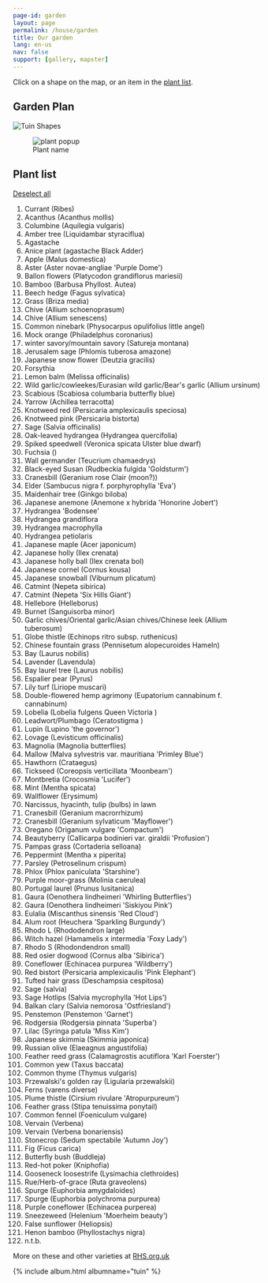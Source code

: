 ```yaml
---
page-id: garden
layout: page
permalink: /house/garden
title: Our garden
lang: en-us
nav: false
support: [gallery, mapster]
---
```


Click on a shape on the map, or an item in the <a href="#listheading">plant list</a>.

<div class="row">
<!-- responsive naast of onder elkaar -->

<div class="col">

<h2>Garden Plan</h2>

<img id="tuinplan" src="{{ '/assets/img/tuin/Tuinplanten.png' | relative_url }}" usemap="#tuin_map" alt="Tuin Shapes">

<!-- imagemap gemaakt met online free tool https://imagemap.org -->
<map name="tuin_map">

<!-- plantvak 1L -->

<area alt="96" coords="127,180,107,179,111,163,118,166,124,170,131,169,134,176" shape="poly" href="#"
onMouseOver="showpop(event,96);"
onMouseOut="hidepop(event);"
onMouseUp="togglepop(event,96);">

<area alt="34" coords="127,159,11" shape="circle" href="#"
onMouseOver="showpop(event,34);"
onMouseOut="hidepop(event);"
onMouseUp="togglepop(event,34);">

<area alt="63" coords="146,140,15" shape="circle" href="#"
onMouseOver="showpop(event,63);"
onMouseOut="hidepop(event);"
onMouseUp="togglepop(event,63);">

<area alt="34" coords="139,110,12" shape="circle" href="#"
onMouseOver="showpop(event,34);"
onMouseOut="hidepop(event);"
onMouseUp="togglepop(event,34);">

<area alt="19" coords="144,83,11" shape="circle" href="#"
onMouseOver="showpop(event,19);"
onMouseOut="hidepop(event);"
onMouseUp="togglepop(event,19);">

<area alt="30" coords="145,58,11" shape="circle" href="#"
onMouseOver="showpop(event,30);"
onMouseOut="hidepop(event);"
onMouseUp="togglepop(event,30);">

<area alt="4" coords="163,41,171,44,176,52,174,62,170,67,162,71,156,71,151,69,156,64,157,54,153,49,147,46,154,41" shape="poly" href="#"
onMouseOver="showpop(event,4);"
onMouseOut="hidepop(event);"
onMouseUp="togglepop(event,4);">

<area alt="65" coords="152,24,9" shape="circle" href="#"
onMouseOver="showpop(event,65);"
onMouseOut="hidepop(event);"
onMouseUp="togglepop(event,65);">

<area alt="112" coords="198,42,11" shape="circle" href="#"
onMouseOver="showpop(event,112);"
onMouseOut="hidepop(event);"
onMouseUp="togglepop(event,112);">

<area alt="97" coords="257,36,10" shape="circle" href="#"
onMouseOver="showpop(event,97);"
onMouseOut="hidepop(event);"
onMouseUp="togglepop(event,97);">

<area alt="61" coords="196,75,184,84,174,91,159,85,186,59,186,59" shape="poly" href="#"
onMouseOver="showpop(event,61);"
onMouseOut="hidepop(event);"
onMouseUp="togglepop(event,61);">

<area alt="8" coords="218,66,212,52,186,59,196,76" shape="poly" href="#"
onMouseOver="showpop(event,8);"
onMouseOut="hidepop(event);"
onMouseUp="togglepop(event,8);">

<area alt="18" coords="175,94,159,86,150,104,152,113,148,125,163,133,167,110,170,100" shape="poly" href="#"
onMouseOver="showpop(event,18);"
onMouseOut="hidepop(event);"
onMouseUp="togglepop(event,18);">

<area alt="23" coords="234,43,238,59,218,66,212,51,223,48,223,48" shape="poly" href="#"
onMouseOver="showpop(event,23);"
onMouseOut="hidepop(event);"
onMouseUp="togglepop(event,23);">

<area alt="16" href="#" coords="231,35,7" shape="circle"
onMouseOver="showpop(event,16);"
onMouseOut="hidepop(event);"
onMouseUp="togglepop(event,16);">

<area alt="58" href="#" coords="215,21,255,25,248,31,247,38,240,40,240,31,232,27,224,30" shape="poly"
onMouseOver="showpop(event,58);"
onMouseOut="hidepop(event);"
onMouseUp="togglepop(event,58);">

<area alt="32" href="#" coords="192,50,176,59,174,47,171,42,181,30,191,33,188,42" shape="poly"
onMouseOver="showpop(event,32);"
onMouseOut="hidepop(event);"
onMouseUp="togglepop(event,32);">

<area alt="83" href="#" coords="230,44,217,27,206,33,211,41,212,51" shape="poly"
onMouseOver="showpop(event,83);"
onMouseOut="hidepop(event);"
onMouseUp="togglepop(event,83);">

<area alt="8" href="#" coords="161,28,154,34,155,40,164,40,170,43,179,30" shape="poly"
onMouseOver="showpop(event,8);"
onMouseOut="hidepop(event);"
onMouseUp="togglepop(event,8;">

<area alt="26" href="#" coords="213,22,161,17,162,28,190,32,200,32,206,33,216,27" shape="poly"
onMouseOver="showpop(event,26);"
onMouseOut="hidepop(event);"
onMouseUp="togglepop(event,26);">

<area alt="36" coords="261,56,246,43,236,45,240,59" shape="poly" href="#"
onMouseOver="showpop(event,36);"
onMouseOut="hidepop(event);"
onMouseUp="togglepop(event,36);">

<!-- plantvak 1M -->

<area alt="7" coords="241,116,17" shape="circle" href="#"
onmouseover="showpop(event,7);"
onMouseOut="hidepop(event);"
onmouseup="togglepop(event,7);">

<area alt="70" coords="239,85,217,89,204,97,193,113,190,127,193,144,201,157,220,171,230,181,234,193,233,209,236,228,247,241,260,247,271,246,280,235,284,218,280,205,272,187,271,169,274,152,281,137,287,121,285,105,276,94,257,88,249,103,254,109,255,119,252,128,243,133,232,132,226,125,222,115,227,105,237,98,249,102,257,88,257,88,247,86" shape="poly" href="#"
onMouseOver="showpop(event,70);"
onMouseOut="hidepop(event);"
onMouseUp="togglepop(event,70);">

<!-- plantvak 1R -->

<area alt="37" coords="311,40,9" shape="circle" href="#"
onMouseOver="showpop(event,37);"
onMouseOut="hidepop(event);"
onMouseUp="togglepop(event,37);">

<area alt="37" coords="335,42,8" shape="circle" href="#"
onMouseOver="showpop(event,37);"
onMouseOut="hidepop(event);"
onMouseUp="togglepop(event,37);">

<area alt="37" coords="336,63,8" shape="circle" href="#"
onMouseOver="showpop(event,37);"
onMouseOut="hidepop(event);"
onMouseUp="togglepop(event,37);">

<area alt="103" coords="298,30,299,46,266,46,267,27" shape="poly" href="#"
onMouseOver="showpop(event,103);"
onMouseOut="hidepop(event);"
onMouseUp="togglepop(event,103);">

<area alt="22" coords="310,52,319,65,332,52,320,41" shape="poly" href="#"
onMouseOver="showpop(event,22);" 
onMouseOut="hidepop(event);"
onMouseUp="togglepop(event,22);">

<area alt="34" coords="331,98,10" shape="circle" href="#"
onMouseOver="showpop(event,34);"
onMouseOut="hidepop(event);"
onMouseUp="togglepop(event,34);">

<area alt="85" coords="333,123,11" shape="circle" href="#"
onMouseOver="showpop(event,85);"
onMouseOut="hidepop(event);"
onMouseUp="togglepop(event,85);">

<area alt="101" coords="326,202,13" shape="circle" href="#"
onMouseOver="showpop(event,101);"
onMouseOut="hidepop(event);"
onMouseUp="togglepop(event,101);">

<area alt="75" coords="310,155,9" shape="circle" href="#"
onMouseOver="showpop(event,75);"
onMouseOut="hidepop(event);"
onMouseUp="togglepop(event,75);">

<area alt="110" href="#" coords="319,190,315,168,294,176,296,192,305,204,316,211,313,202,315,195" shape="poly"
onMouseOver="showpop(event,110);"
onMouseOut="hidepop(event);"
onMouseUp="togglepop(event,110);">

<area alt="3" href="#" coords="299,130,317,140,314,146,305,144,300,155,305,165,315,164,316,169,292,176,292,165,294,149" shape="poly"
onMouseOver="showpop(event,3);"
onMouseOut="hidepop(event);"
onMouseUp="togglepop(event,3);">

<area alt="46" href="#" coords="305,113,325,118,318,140,301,130" shape="poly"
onMouseOver="showpop(event,46);"
onMouseOut="hidepop(event);"
onMouseUp="togglepop(event,46);">

<area alt="79" href="#" coords="319,86,326,88,321,97,324,104,329,107,325,118,306,113" shape="poly"
onMouseOver="showpop(event,79);"
onMouseOut="hidepop(event);"
onMouseUp="togglepop(event,79);">

<area alt="78" href="#" coords="340,154,320,157,316,149,323,129,331,138,343,135" shape="poly"
onMouseOver="showpop(event,78);"
onMouseOut="hidepop(event);"
onMouseUp="togglepop(event,78);">

<area alt="103" href="#" coords="321,188,338,191,340,154,321,158,317,166" shape="poly"
onMouseOver="showpop(event,103);"
onMouseOut="hidepop(event);"
onMouseUp="togglepop(event,103);">

<!-- rechts van watermobile -->

<area alt="84" coords="318,243,300,253,310,263,317,260,320,250" shape="poly" href="#"
onMouseOver="showpop(event,84);"
onMouseOut="hidepop(event);"
onMouseUp="togglepop(event,84);">

<area alt="74" coords="210,251,7" shape="circle" href="#"
onMouseOver="showpop(event,74);"
onMouseOut="hidepop(event);"
onMouseUp="togglepop(event,74);">

<area alt="47" coords="191,226,190,244,203,249,209,242,217,244,222,244,216,237,204,230" shape="poly" href="#"
onMouseOver="showpop(event,47);"
onMouseOut="hidepop(event);"
onMouseUp="togglepop(event,47);">

<area alt="12" coords="212,267,236,269,232,256,223,246,220,249,218,256,212,261" shape="poly" href="#"
onMouseOver="showpop(event,12);"
onMouseOut="hidepop(event);"
onMouseUp="togglepop(event,12);">

<area alt="93" coords="187,261,210,264,209,258,204,255,201,251,189,247" shape="poly" href="#"
onMouseOver="showpop(event,93);"
onMouseOut="hidepop(event);"
onMouseUp="togglepop(event,93);">

<area alt="96" href="#" coords="344,67,343,95,338,88,324,86,321,70,327,67,332,71,340,71" shape="poly"
onMouseOver="showpop(event,96);"
onMouseOut="hidepop(event);"
onMouseUp="togglepop(event,96);">

<area alt="96" href="#" coords="329,108 342,101 341,119 326,116 " shape="poly"
onMouseOver="showpop(event,96);"
onMouseOut="hidepop(event);"
onMouseUp="togglepop(event,96);">

<!-- plantvak 2L -->

<area alt="15" href="#" coords="221,279,4" shape="circle"
onMouseOver="showpop(event,15);"
onMouseOut="hidepop(event);"
onMouseUp="togglepop(event,15);">

<area alt="15" href="#" coords="230,276,5" shape="circle"
onMouseOver="showpop(event,15);"
onMouseOut="hidepop(event);"
onMouseUp="togglepop(event,15);">

<area alt="111" href="#" coords="196,282,7" shape="circle"
onMouseOver="showpop(event,111);"
onMouseOut="hidepop(event);"
onMouseUp="togglepop(event,111);">

<area alt="51" href="#" coords="183,308,198,308,213,294,213,272,197,271,205,281,203,288,195,291,186,282" shape="poly"
onMouseOver="showpop(event,51);"
onMouseOut="hidepop(event);"
onMouseUp="togglepop(event,51);">

<area alt="32" href="#" coords="209,330,198,308,182,308,181,332,196,332" shape="poly"
onMouseOver="showpop(event,32);"
onMouseOut="hidepop(event);"
onMouseUp="togglepop(event,32);">

<area alt="3" href="#" coords="223,301,203,319,198,307,213,296" shape="poly"
onMouseOver="showpop(event,3);"
onMouseOut="hidepop(event);"
onMouseUp="togglepop(event,3);">

<area alt="47" href="#" coords="210,330,220,327,228,320,233,313,235,306,223,301,204,319" shape="poly"
onMouseOver="showpop(event,47);"
onMouseOut="hidepop(event);"
onMouseUp="togglepop(event,47);">

<area alt="8" href="#" coords="237,282,214,286,212,296,235,306" shape="poly"
onMouseOver="showpop(event,8);"
onMouseOut="hidepop(event);"
onMouseUp="togglepop(event,8);">

<area alt="15" href="#" coords="237,274,215,272,215,286,237,282" shape="poly"
onMouseOver="showpop(event,15);"
onMouseOut="hidepop(event);"
onMouseUp="togglepop(event,15);">

<!-- links van deur -->

<area alt="112" href="#" coords="218,363,11" shape="circle"
onMouseOver="showpop(event,112);"
onMouseOut="hidepop(event);"
onMouseUp="togglepop(event,112);">

<area alt="52" href="#" coords="181,359,181,366,206,367,206,357" shape="poly"
onMouseOver="showpop(event,52);"
onMouseOut="hidepop(event);"
onMouseUp="togglepop(event,52);">

<area alt="23" href="#" coords="250,369,233,357,233,368" shape="poly"
onMouseOver="showpop(event,23);"
onMouseOut="hidepop(event);"
onMouseUp="togglepop(event,23);">

<!-- plantvak 2R -->

<area alt="41" coords="302,265,9" shape="circle" href="#"
onMouseOver="showpop(event,41);"
onMouseOut="hidepop(event);"
onMouseUp="togglepop(event,41);">

<area alt="98" coords="328,246,7" shape="circle" href="#"
onMouseOver="showpop(event,98);"
onMouseOut="hidepop(event);"
onMouseUp="togglepop(event,98);">

<area alt="85" coords="327,285,12" shape="circle" href="#"
onMouseOver="showpop(event,85);"
onMouseOut="hidepop(event);"
onMouseUp="togglepop(event,85);">

<area alt="43" coords="281,363,7" shape="circle" href="#"
onMouseOver="showpop(event,43);"
onMouseOut="hidepop(event);"
onMouseUp="togglepop(event,43);">

<area alt="40" coords="338,349,333,355,334,365,337,375,343,371,347,363,345,352" shape="poly" href="#"
onMouseOver="showpop(event,40);"
onMouseOut="hidepop(event);"
onMouseUp="togglepop(event,40);">

<area alt="118" coords="334,264,333,257,312,261,309,274,319,274,328,271,336,274" shape="poly" href="#"
onMouseOver="showpop(event,118);"
onMouseOut="hidepop(event);"
onMouseUp="togglepop(event,118);">

<area alt="84" coords="317,245,297,254,313,259,329,257,321,252" shape="poly" href="#"
onMouseOver="showpop(event,84);"
onMouseOut="hidepop(event);"
onMouseUp="togglepop(event,84);">

<area alt="12" coords="280,271,290,261,296,274" shape="poly" href="#"
onMouseOver="showpop(event,12);"
onMouseOut="hidepop(event);"
onMouseUp="togglepop(event,12);">

<area alt="43" coords="280,285,7" shape="circle" href="#"
onMouseOver="showpop(event,43);"
onMouseOut="hidepop(event);"
onMouseUp="togglepop(event,43);">

<area alt="9" href="#" coords="278,312,287,313,293,318,302,307,306,298,288,295,288,294" shape="poly"
onMouseOver="showpop(event,9);"
onMouseOut="hidepop(event);"
onMouseUp="togglepop(event,9);">

<area alt="79" href="#" coords="302,279,290,293,307,296,315,279" shape="poly"
onMouseOver="showpop(event,79);"
onMouseOut="hidepop(event);"
onMouseUp="togglepop(event,79);">

<area alt="36" href="#" coords="322,296,315,314,302,311,312,290" shape="poly"
onMouseOver="showpop(event,36);"
onMouseOut="hidepop(event);"
onMouseUp="togglepop(event,36);">

<area alt="104" href="#" coords="337,310,318,314,324,300,336,296" shape="poly"
onMouseOver="showpop(event,104);"
onMouseOut="hidepop(event);"
onMouseUp="togglepop(event,104);">

<area alt="58" coords="338,318,338,331,324,328,319,312,337,307" shape="poly" href="#"
onMouseOver="showpop(event,58);"
onMouseOut="hidepop(event);"
onMouseUp="togglepop(event,58);">

<area alt="52" href="#" coords="304,344,302,373,317,373,316,343" shape="poly"
onMouseOver="showpop(event,52);"
onMouseOut="hidepop(event);"
onMouseUp="togglepop(event,52);">

<area alt="37" href="#" coords="333,356,319,356,319,374,336,374,333,366" shape="poly"
onMouseOver="showpop(event,37);"
onMouseOut="hidepop(event);"
onMouseUp="togglepop(event,37);">

<area alt="110" href="#" coords="337,331,325,330,319,341,319,355,333,355,334,347" shape="poly"
onMouseOver="showpop(event,110);"
onMouseOut="hidepop(event);"
onMouseUp="togglepop(event,110);">

<area alt="83" href="#" coords="291,357,287,371,302,372,302,358" shape="poly"
onMouseOver="showpop(event,83);"
onMouseOut="hidepop(event);"
onMouseUp="togglepop(event,83);">

<area alt="93" href="#" coords="289,329,275,343,289,357,303,358,303,344,296,340" shape="poly"
onMouseOver="showpop(event,93);"
onMouseOut="hidepop(event);"
onMouseUp="togglepop(event,93);">

<area alt="66" href="#" coords="265,301,278,305,270,315,267,325,272,332,282,334,275,343,259,325,259,316" shape="poly"
onMouseOver="showpop(event,66);"
onMouseOut="hidepop(event);"
onMouseUp="togglepop(event,66);">

<area alt="112" href="#" coords="280,323,10" shape="circle"
onMouseOver="showpop(event,112);"
onMouseOut="hidepop(event);"
onMouseUp="togglepop(event,112);">

<area alt="44" href="#" coords="307,327,16" shape="circle"
onMouseOver="showpop(event,44);"
onMouseOut="hidepop(event);"
onMouseUp="togglepop(event,44);">

<area alt="94" href="#" coords="272,282,264,301,279,305,300,277,287,276,288,282,283,288,276,287" shape="poly"
onMouseOver="showpop(event,94);"
onMouseOut="hidepop(event);"
onMouseUp="togglepop(event,94);">

<area alt="57" href="#" coords="262,351,276,343,259,324,258,338" shape="poly"
onMouseOver="showpop(event,57);"
onMouseOut="hidepop(event);"
onMouseUp="togglepop(event,57);">

<area alt="46" href="#" coords="272,367,273,360,280,355,288,357,276,344,261,351" shape="poly"
onMouseOver="showpop(event,46);"
onMouseOut="hidepop(event);"
onMouseUp="togglepop(event,46);">

<!-- plantvak 3L -->

<area alt="42" href="#" coords="108,378,7" shape="circle"
onMouseOver="showpop(event,42);"
onMouseOut="hidepop(event);"
onMouseUp="togglepop(event,42);">

<area alt="88" href="#" coords="155,385,7" shape="circle"
onMouseOver="showpop(event,88);"
onMouseOut="hidepop(event);"
onMouseUp="togglepop(event,88);">

<area alt="53" href="#" coords="178,380,7" shape="circle"
onMouseOver="showpop(event,53);"
onMouseOut="hidepop(event);"
onMouseUp="togglepop(event,53);">

<area alt="27" href="#" coords="199,385,7" shape="circle"
onMouseOver="showpop(event,27);"
onMouseOut="hidepop(event);"
onMouseUp="togglepop(event,27);">

<area alt="43" href="#" coords="247,379,7" shape="circle"
onMouseOver="showpop(event,43);"
onMouseOut="hidepop(event);"
onMouseUp="togglepop(event,43);">

<area alt="71" href="#" coords="130,377,118,375,114,384,106,387,111,398,128,389" shape="poly"
onMouseOver="showpop(event,71);"
onMouseOut="hidepop(event);"
onMouseUp="togglepop(event,71);">

<area alt="83" href="#" coords="117,409,112,398,129,391,131,408" shape="poly"
onMouseOver="showpop(event,83);"
onMouseOut="hidepop(event);"
onMouseUp="togglepop(event,83);">

<area alt="8" href="#" coords="131,390,133,409,140,410,146,392" shape="poly"
onMouseOver="showpop(event,8);"
onMouseOut="hidepop(event);"
onMouseUp="togglepop(event,8);">

<area alt="6" href="#" coords="164,410,148,393,143,409" shape="poly"
onMouseOver="showpop(event,6);"
onMouseOut="hidepop(event);"
onMouseUp="togglepop(event,6);">

<area alt="49" href="#" coords="181,410,183,402,172,401,162,393,155,396,167,410" shape="poly"
onMouseOver="showpop(event,49);"
onMouseOut="hidepop(event);"
onMouseUp="togglepop(event,49);">

<area alt="107" href="#" coords="171,387,164,392,165,398,173,401,181,400,187,398,188,391,182,387" shape="poly"
onMouseOver="showpop(event,107);"
onMouseOut="hidepop(event);"
onMouseUp="togglepop(event,107);">

<area alt="115" href="#" coords="205,402,9" shape="circle"
onMouseOver="showpop(event,115);"
onMouseOut="hidepop(event);"
onMouseUp="togglepop(event,115);">

<area alt="62" href="#" coords="184,370,182,375,186,380,184,385,192,386,193,379,200,378,200,371" shape="poly"
onMouseOver="showpop(event,62);"
onMouseOut="hidepop(event);"
onMouseUp="togglepop(event,62);">

<area alt="54" href="#" coords="255,413,253,437,273,438,275,425,274,412" shape="poly"
onMouseOver="showpop(event,54);"
onMouseOut="hidepop(event);"
onMouseUp="togglepop(event,54);">

<area alt="21" href="#" coords="247,388,255,412,274,411,270,401,259,382" shape="poly"
onMouseOver="showpop(event,21);"
onMouseOut="hidepop(event);"
onMouseUp="togglepop(event,21);">

<!-- plantvak 3R -->

<area alt="80" href="#" coords="335,431,8" shape="circle"
onMouseOver="showpop(event,80);"
onMouseOut="hidepop(event);"
onMouseUp="togglepop(event,80);">

<area alt="75" href="#" coords="328,390,8" shape="circle"
onMouseOver="showpop(event,75);"
onMouseOut="hidepop(event);"
onMouseUp="togglepop(event,75);">

<area alt="57" href="#" coords="297,391,303,378,277,376,285,385" shape="poly"
onMouseOver="showpop(event,57);"
onMouseOut="hidepop(event);"
onMouseUp="togglepop(event,57);">

<area alt="84" href="#" coords="320,391,298,388,297,392,315,396,321,400,324,396" shape="poly"
onMouseOver="showpop(event,84);"
onMouseOut="hidepop(event);"
onMouseUp="togglepop(event,84);">

<area alt="8" href="#" coords="324,380,303,378,299,388,319,391" shape="poly"
onMouseOver="showpop(event,8);"
onMouseOut="hidepop(event);"
onMouseUp="togglepop(event,8);">

<area alt="122" href="#" coords="328,410,341,410,342,424,328,422" shape="poly"
onMouseOver="showpop(event,122);"
onMouseOut="hidepop(event);"
onMouseUp="togglepop(event,122);">

<area alt="84" href="#" coords="308,436,319,434,326,429,328,434,333,439,315,438" shape="poly"
onMouseOver="showpop(event,84);"
onMouseOut="hidepop(event);"
onMouseUp="togglepop(event,84);">

<area alt="48" href="#" coords="340,394,324,400,327,411,342,410" shape="poly"
onMouseOver="showpop(event,48);"
onMouseOut="hidepop(event);"
onMouseUp="togglepop(event,48);">

<area alt="11" href="#" coords="314,481,309,485,299,476,294,470,290,459,289,449,294,443,300,438,304,438,336,438,332,445,301,443,294,459,301,469" shape="poly"
onMouseOver="showpop(event,11);"
onMouseOut="hidepop(event);"
onMouseUp="togglepop(event,11);">

<!-- plantvak 4L -->

<area alt="116" title="116" href="#" coords="97,424,83,419,79,425,70,427,68,440,91,447" shape="poly"
onMouseOver="showpop(event,116);"
onMouseOut="hidepop(event);"
onMouseUp="togglepop(event,116);">

<area alt="116" title="116" href="#" coords="52,637,38,634,51,556,65,559,56,595,53,615" shape="poly"
onMouseOver="showpop(event,116);"
onMouseOut="hidepop(event);"
onMouseUp="togglepop(event,116);">

<area alt="85" href="#" coords="70,474,13" shape="circle"
onMouseOver="showpop(event,85);"
onMouseOut="hidepop(event);"
onMouseUp="togglepop(event,85);">

<area alt="85" href="#" coords="67,494,12" shape="circle"
onMouseOver="showpop(event,85);"
onMouseOut="hidepop(event);"
onMouseUp="togglepop(event,85);">

<area alt="56" href="#" coords="72,386,66,427,76,426,83,415,84,400,81,388" shape="poly"
onMouseOver="showpop(event,56);"
onMouseOut="hidepop(event);"
onMouseUp="togglepop(event,56);">

<area alt="33" href="#" coords="97,424,98,409,97,392,87,380,77,376,76,384,85,391,85,406,84,418" shape="poly"
onMouseOver="showpop(event,33);"
onMouseOut="hidepop(event);"
onMouseUp="togglepop(event,33);">

<area alt="104" href="#" coords="52,554,64,558,79,499,74,503" shape="poly"
onMouseOver="showpop(event,104);"
onMouseOut="hidepop(event);"
onMouseUp="togglepop(event,104);">

<area alt="36" href="#" coords="50,557,73,506,65,507,57,501" shape="poly"
onMouseOver="showpop(event,36);"
onMouseOut="hidepop(event);"
onMouseUp="togglepop(event,36);">

<area alt="48" href="#" coords="68,440,91,448,85,465,66,459" shape="poly"
onMouseOver="showpop(event,48);"
onMouseOut="hidepop(event);"
onMouseUp="togglepop(event,48);">

<area alt="33" href="#" coords="54,694,56,680,55,663,52,647,50,635,36,633,29,675,39,678,45,684,45,690" shape="poly"
onMouseOver="showpop(event,33);"
onMouseOut="hidepop(event);"
onMouseUp="togglepop(event,33);">

<area alt="40" href="#" coords="22,719,37,714,48,706,55,695,44,690,39,696,33,697,26,693" shape="poly"
onMouseOver="showpop(event,40);"
onMouseOut="hidepop(event);"
onMouseUp="togglepop(event,40);">

<area alt="20" href="#" coords="35,686,8" shape="circle"
onMouseOver="showpop(event,20);"
onMouseOut="hidepop(event);"
onMouseUp="togglepop(event,20);">

<!-- plantvak 4M -->

<area alt="12" href="#" coords="215,461,215,451,252,449,251,457" shape="poly"
onMouseOver="showpop(event,12);"
onMouseOut="hidepop(event);"
onMouseUp="togglepop(event,12);">

<area alt="64" href="#" coords="273,442,264,458,264,458,251,457,252,441" shape="poly"
onMouseOver="showpop(event,64);"
onMouseOut="hidepop(event);"
onMouseUp="togglepop(event,64);">

<area alt="78" href="#" coords="233,438,235,450,214,451,214,437" shape="poly"
onMouseOver="showpop(event,78);"
onMouseOut="hidepop(event);"
onMouseUp="togglepop(event,78);">

<area alt="3" href="#" coords="252,439,251,448,234,450,233,439" shape="poly"
onMouseOver="showpop(event,3);"
onMouseOut="hidepop(event);"
onMouseUp="togglepop(event,3);">

<area alt="98" href="#" coords="225,485,7" shape="circle"
onMouseOver="showpop(event,98);"
onMouseOut="hidepop(event);"
onMouseUp="togglepop(event,98);">

<area alt="5" href="#" coords="245,495,241,476,229,478,234,487,232,494" shape="poly"
onMouseOver="showpop(event,5);"
onMouseOut="hidepop(event);"
onMouseUp="togglepop(event,5);">

<area alt="110" href="#" coords="261,497,264,476,244,474,246,496" shape="poly"
onMouseOver="showpop(event,110);"
onMouseOut="hidepop(event);"
onMouseUp="togglepop(event,110);">

<area alt="79" href="#" coords="281,481,274,497,262,495,266,476" shape="poly"
onMouseOver="showpop(event,79);"
onMouseOut="hidepop(event);"
onMouseUp="togglepop(event,79);">

<area alt="48" href="#" coords="306,510,301,499,294,489,284,482,276,497,288,496,298,506,299,512" shape="poly"
onMouseOver="showpop(event,48);"
onMouseOut="hidepop(event);"
onMouseUp="togglepop(event,48);">

<area alt="57" href="#" coords="286,573,272,572,272,558,289,557,297,559,292,567" shape="poly"
onMouseOver="showpop(event,57);"
onMouseOut="hidepop(event);"
onMouseUp="togglepop(event,57);">

<area alt="40" href="#" coords="292,545,273,535,272,559,288,557" shape="poly"
onMouseOver="showpop(event,40);"
onMouseOut="hidepop(event);"
onMouseUp="togglepop(event,40);">

<area alt="29" href="#" coords="307,519,307,531,303,545,299,558,288,555,292,545,273,535,273,522,280,529,286,535,294,532,297,521,297,510,305,508" shape="poly"
onMouseOver="showpop(event,29);"
onMouseOut="hidepop(event);"
onMouseUp="togglepop(event,29);">

<area alt="121" href="#" coords="276,515,277,525,283,532,292,532,295,523,297,513,294,503,291,497,285,495,280,498,277,507" shape="poly"
onMouseOver="showpop(event,121);"
onMouseOut="hidepop(event);"
onMouseUp="togglepop(event,121);">

<!-- plantvak 4R -->

<area alt="55" href="#" coords="342,478,347,466,348,452,345,443,340,437,334,441,331,449,331,466,335,477" shape="poly"
onMouseOver="showpop(event,55);"
onMouseOut="hidepop(event);"
onMouseUp="togglepop(event,55);">

<area alt="80" href="#" coords="342,489,7" shape="circle"
onMouseOver="showpop(event,80);"
onMouseOut="hidepop(event);"
onMouseUp="togglepop(event,80);">

<area alt="57" href="#" coords="326,519,333,519,333,507,337,495,332,488,322,491,319,499" shape="poly"
onMouseOver="showpop(event,57);"
onMouseOut="hidepop(event);"
onMouseUp="togglepop(event,57);">

<area alt="55" href="#" coords="342,536,348,528,350,510,345,493,336,494,334,511,332,521,335,531" shape="poly"
onMouseOver="showpop(event,55);"
onMouseOut="hidepop(event);"
onMouseUp="togglepop(event,55);">

<area alt="10" href="#" coords="336,542,330,549,329,562,331,574,338,582,344,575,348,562,346,549,342,542" shape="poly"
onMouseOver="showpop(event,10);"
onMouseOut="hidepop(event);"
onMouseUp="togglepop(event,10);">

<area alt="11" href="#" coords="357,655,355,547,346,548,347,655" shape="poly"
onMouseOver="showpop(event,11);"
onMouseOut="hidepop(event);"
onMouseUp="togglepop(event,11);">

<area alt="117" href="#" coords="321,579,312,569,323,549,327,537,326,523,332,521,339,537,331,542,328,553,328,564,332,575" shape="poly"
onMouseOver="showpop(event,117);"
onMouseOut="hidepop(event);"
onMouseUp="togglepop(event,117);">

<area alt="106" href="#" coords="309,610,321,602,340,607,340,637,318,640" shape="poly"
onMouseOver="showpop(event,106);"
onMouseOut="hidepop(event);"
onMouseUp="togglepop(event,106);">

<area alt="32" href="#" coords="320,580,332,575,339,582,340,609,320,601" shape="poly"
onMouseOver="showpop(event,32);"
onMouseOut="hidepop(event);"
onMouseUp="togglepop(event,32);">

<!-- plantvak 5M -->

<area alt="42" href="#" coords="101,497,7" shape="circle"
onMouseOver="showpop(event,42);"
onMouseOut="hidepop(event);"
onMouseUp="togglepop(event,42);">

<area alt="85" href="#" coords="94,581,13" shape="circle"
onMouseOver="showpop(event,85);"
onMouseOut="hidepop(event);"
onMouseUp="togglepop(event,85);">

<area alt="85" href="#" coords="94,599,12" shape="circle"
onMouseOver="showpop(event,85);"
onMouseOut="hidepop(event);"
onMouseUp="togglepop(event,85);">

<area alt="85" href="#" coords="91,656,10" shape="circle"
onMouseOver="showpop(event,85);"
onMouseOut="hidepop(event);"
onMouseUp="togglepop(event,85);">

<area alt="87" href="#" coords="115,679,7" shape="circle"
onMouseOver="showpop(event,87);"
onMouseOut="hidepop(event);"
onMouseUp="togglepop(event,87);">

<area alt="104" href="#" coords="103,551,95,555,88,562,84,572,92,566,101,569" shape="poly"
onMouseOver="showpop(event,104);"
onMouseOut="hidepop(event);"
onMouseUp="togglepop(event,104);">

<area alt="104" href="#" coords="73,627,90,627,91,610,81,603,75,604" shape="poly"
onMouseOver="showpop(event,104);"
onMouseOut="hidepop(event);"
onMouseUp="togglepop(event,104);">

<area alt="25" href="#" coords="99,647,100,609,90,611,90,642" shape="poly"
onMouseOver="showpop(event,25);"
onMouseOut="hidepop(event);"
onMouseUp="togglepop(event,25);">

<area alt="117" href="#" coords="81,578,74,605,81,600,85,588" shape="poly"
onMouseOver="showpop(event,117);"
onMouseOut="hidepop(event);"
onMouseUp="togglepop(event,117);">

<area alt="48" href="#" coords="77,661,82,659,81,650,85,645,90,644,90,627,72,626,72,642,74,653" shape="poly"
onMouseOver="showpop(event,48);"
onMouseOut="hidepop(event);"
onMouseUp="togglepop(event,48);">

<area alt="71" href="#" coords="107,684,108,674,98,673,98,663,90,665,83,662,81,659,77,662,83,671,94,679" shape="poly"
onMouseOver="showpop(event,71);"
onMouseOut="hidepop(event);"
onMouseUp="togglepop(event,71);">

<!-- plantvak 5R -->

<area alt="57" href="#" coords="272,602,286,603,294,622,270,627" shape="poly"
onMouseOver="showpop(event,57);"
onMouseOut="hidepop(event);"
onMouseUp="togglepop(event,57);">

<area alt="114" href="#" coords="283,668,292,671,296,659,299,639,294,621,282,624" shape="poly"
onMouseOver="showpop(event,114);"
onMouseOut="hidepop(event);"
onMouseUp="togglepop(event,114);">

<area alt="71" href="#" coords="270,665,269,680,262,680,266,687,264,691,272,690,283,684,288,677,292,671,283,668" shape="poly"
onMouseOver="showpop(event,71);"
onMouseOut="hidepop(event);"
onMouseUp="togglepop(event,71);">

<area alt="80" href="#" coords="276,646,6" shape="circle"
onMouseOver="showpop(event,80);"
onMouseOut="hidepop(event);"
onMouseUp="togglepop(event,80);">

<area alt="2" href="#" coords="283,668,269,666,270,650,276,652,281,649,282,642,277,640,270,641,270,626,282,625" shape="poly"
onMouseOver="showpop(event,2);"
onMouseOut="hidepop(event);"
onMouseUp="togglepop(event,2);">

<area alt="87" href="#" coords="259,686,7" shape="circle"
onMouseOver="showpop(event,87);"
onMouseOut="hidepop(event);"
onMouseUp="togglepop(event,87);">

<!-- plantvak 6M -->

<area alt="35" href="#" coords="202,745,11" shape="circle"
onMouseOver="showpop(event,35);"
onMouseOut="hidepop(event);"
onMouseUp="togglepop(event,35);">

<area alt="43" href="#" coords="99,712,6" shape="circle"
onMouseOver="showpop(event,43);"
onMouseOut="hidepop(event);"
onMouseUp="togglepop(event,43);">

<area alt="75" href="#" coords="181,735,7" shape="circle"
onMouseOver="showpop(event,75);"
onMouseOut="hidepop(event);"
onMouseUp="togglepop(event,75);">

<area alt="75" href="#" coords="161,722,7" shape="circle"
onMouseOver="showpop(event,75);"
onMouseOut="hidepop(event);"
onMouseUp="togglepop(event,75);">

<area alt="106" href="#" coords="176,711,7" shape="circle"
onMouseOver="showpop(event,106);"
onMouseOut="hidepop(event);"
onMouseUp="togglepop(event,106);">

<area alt="106" href="#" coords="219,720,7" shape="circle"
onMouseOver="showpop(event,106);"
onMouseOut="hidepop(event);"
onMouseUp="togglepop(event,106);">

<area alt="106" href="#" coords="122,735,7" shape="circle"
onMouseOver="showpop(event,106);"
onMouseOut="hidepop(event);"
onMouseUp="togglepop(event,106);">

<area alt="106" href="#" coords="242,741,7" shape="circle"
onMouseOver="showpop(event,106);"
onMouseOut="hidepop(event);"
onMouseUp="togglepop(event,106);">

<area alt="69" href="#" coords="252,719,6" shape="circle"
onMouseOver="showpop(event,69;"
onMouseOut="hidepop(event);"
onMouseUp="togglepop(event,69);">

<area alt="69" href="#" coords="132,721,7" shape="circle"
onMouseOver="showpop(event,69;"
onMouseOut="hidepop(event);"
onMouseUp="togglepop(event,69);">

<!-- plantvak 6R -->

<area alt="86" href="#" coords="345,815,12" shape="circle"
onMouseOver="showpop(event,86);"
onMouseOut="hidepop(event);"
onMouseUp="togglepop(event,86);">

<area alt="1" href="#" coords="350,721,8" shape="circle"
onMouseOver="showpop(event,1);"
onMouseOut="hidepop(event);"
onMouseUp="togglepop(event,1);">

<area alt="80" href="#" coords="349,700,10" shape="circle"
onMouseOver="showpop(event,80);"
onMouseOut="hidepop(event);"
onMouseUp="togglepop(event,80);">

<area alt="28" href="#" coords="351,769,13" shape="circle"
onMouseOver="showpop(event,28);"
onMouseOut="hidepop(event);"
onMouseUp="togglepop(event,28);">

<area alt="71" href="#" coords="308,828,301,795,359,789,360,807,350,800,335,803,332,814,340,827" shape="poly"
onMouseOver="showpop(event,71);"
onMouseOut="hidepop(event);"
onMouseUp="togglepop(event,71);">

<area alt="94" href="#" coords="289,771,335,766,339,778,359,787,299,794" shape="poly"
onMouseOver="showpop(event,94);"
onMouseOut="hidepop(event);"
onMouseUp="togglepop(event,94);">

<area alt="51" href="#" coords="282,750,356,745,358,756,347,753,335,764,290,771" shape="poly"
onMouseOver="showpop(event,51);"
onMouseOut="hidepop(event);"
onMouseUp="togglepop(event,51);">

<area alt="52" href="#" coords="283,718,279,731,281,750,356,745,356,728,344,727,339,720" shape="poly"
onMouseOver="showpop(event,52);"
onMouseOut="hidepop(event);"
onMouseUp="togglepop(event,52);">

<area alt="69" href="#" coords="315,717,283,716,304,683,321,687" shape="poly"
onMouseOver="showpop(event,69);"
onMouseOut="hidepop(event);"
onMouseUp="togglepop(event,69);">

<area alt="32" href="#" coords="316,718,322,687,341,690,340,704,347,711,341,718" shape="poly"
onMouseOver="showpop(event,32);"
onMouseOut="hidepop(event);"
onMouseUp="togglepop(event,32);">

<area alt="9" href="#" coords="316,640,339,637,338,689,305,682,314,667,318,652" shape="poly"
onMouseOver="showpop(event,9);"
onMouseOut="hidepop(event);"
onMouseUp="togglepop(event,9);">

<!-- plantvak 7M -->

<area alt="54" href="#" coords="99,827,180,828,187,835,99,839" shape="poly"
onMouseOver="showpop(event,54);"
onMouseOut="hidepop(event);"
onMouseUp="togglepop(event,54);">

<area alt="57" href="#" coords="112,768,89,781,90,749" shape="poly"
onMouseOver="showpop(event,57);"
onMouseOut="hidepop(event);"
onMouseUp="togglepop(event,57);">

<area alt="103" href="#" coords="98,827,124,825,116,818,108,812,111,802,92,811,94,819" shape="poly"
onMouseOver="showpop(event,103);"
onMouseOut="hidepop(event);"
onMouseUp="togglepop(event,103);">

<area alt="94" href="#" coords="89,779,88,792,91,811,111,800,100,775" shape="poly"
onMouseOver="showpop(event,94);"
onMouseOut="hidepop(event);"
onMouseUp="togglepop(event,94);">

<area alt="112" href="#" coords="192,824,12" shape="circle"
onMouseOver="showpop(event,112);"
onMouseOut="hidepop(event);"
onMouseUp="togglepop(event,112);">

<area alt="37" href="#" coords="270,816,19" shape="circle"
onMouseOver="showpop(event,37);"
onMouseOut="hidepop(event);"
onMouseUp="togglepop(event,37);">

<area alt="43" href="#" coords="265,768,7" shape="circle"
onMouseOver="showpop(event,43);"
onMouseOut="hidepop(event);"
onMouseUp="togglepop(event,43);">

<area alt="51" href="#" coords="259,785,7" shape="circle"
onMouseOver="showpop(event,51);"
onMouseOut="hidepop(event);"
onMouseUp="togglepop(event,51);">

<area alt="6" href="#" coords="248,807,6" shape="circle"
onMouseOver="showpop(event,6);"
onMouseOut="hidepop(event);"
onMouseUp="togglepop(event,6);">

<area alt="69" href="#" coords="229,810,7" shape="circle"
onMouseOver="showpop(event,69);"
onMouseOut="hidepop(event);"
onMouseUp="togglepop(event,69);">

<area alt="6" href="#" coords="210,810,7" shape="circle"
onMouseOver="showpop(event,6);"
onMouseOut="hidepop(event);"
onMouseUp="togglepop(event,6);">

<area alt="23" href="#" coords="225,784,235,800,200,806,198,794" shape="poly"
onMouseOver="showpop(event,23);"
onMouseOut="hidepop(event);"
onMouseUp="togglepop(event,23);">

<area alt="106" href="#" coords="193,801,7" shape="circle"
onMouseOver="showpop(event,106);"
onMouseOut="hidepop(event);"
onMouseUp="togglepop(event,106);">

<area alt="106" href="#" coords="161,801,6" shape="circle"
onMouseOver="showpop(event,106);"
onMouseOut="hidepop(event);"
onMouseUp="togglepop(event,106);">

<area alt="54" href="#" coords="111,768,98,776,107,789,127,779" shape="poly"
onMouseOver="showpop(event,54);"
onMouseOut="hidepop(event);"
onMouseUp="togglepop(event,54);">

<area alt="106" href="#" coords="236,786,7" shape="circle"
onMouseOver="showpop(event,106);"
onMouseOut="hidepop(event);"
onMouseUp="togglepop(event,106);">

<area alt="6" href="#" coords="139,808,7" shape="circle"
onMouseOver="showpop(event,6);"
onMouseOut="hidepop(event);"
onMouseUp="togglepop(event,6);">

<area alt="106" href="#" coords="129,787,7" shape="circle"
onMouseOver="showpop(event,106);"
onMouseOut="hidepop(event);"
onMouseUp="togglepop(event,106);">

<area alt="51" href="#" coords="116,793,7" shape="circle"
onMouseOver="showpop(event,51);"
onMouseOut="hidepop(event);"
onMouseUp="togglepop(event,51);">

<area alt="45" href="#" coords="122,812,11" shape="circle"
onMouseOver="showpop(event,45);"
onMouseOut="hidepop(event);"
onMouseUp="togglepop(event,45);">

<area alt="94" href="#" coords="139,786,130,798,153,806,155,793" shape="poly"
onMouseOver="showpop(event,94);"
onMouseOut="hidepop(event);"
onMouseUp="togglepop(event,94);">

</map>

<!-- popup div. contents updated via Javascript -->
<div id="popup" class="popup" onMouseUp="showpop(event, 122);">
  <figure><img id="plant_image" src='{{ "/assets/img/tuin/122.jpg" | relative_url }}' alt="plant popup">
  <figcaption id="popuptitle" class="kleiner">Plant name</figcaption></figure>
</div>

</div>

<div class="col-8">
<h2 id="listheading">Plant list</h2>

<a href="#" id="clearAll">Deselect all</a>

<ol id="plantlijst">
<li class="plant" data-id="1">Currant (Ribes)</li>
<li class="plant" data-id="2">Acanthus (Acanthus mollis)</li>
<li class="plant" data-id="3">Columbine (Aquilegia vulgaris)</li>
<li class="plant" data-id="4">Amber tree (Liquidambar styraciflua)</li>
<li class="plant" data-id="5">Agastache</li>
<li class="plant" data-id="6">Anice plant (agastache Black Adder)</li>
<li class="plant" data-id="7">Apple (Malus domestica)</li>
<li class="plant" data-id="8">Aster (Aster novae-angliae 'Purple Dome')</li>
<li class="plant" data-id="9">Ballon flowers (Platycodon grandiflorus mariesii)</li>
<li class="plant" data-id="10">Bamboo (Barbusa Phyllost. Autea)</li>
<li class="plant" data-id="11">Beech hedge (Fagus sylvatica)</li>
<li class="plant" data-id="12">Grass (Briza media)</li>
<li class="plant" data-id="13">Chive (Allium schoenoprasum)</li>
<li class="plant" data-id="14">Chive (Allium senescens)</li>
<li class="plant" data-id="15">Common ninebark (Physocarpus opulifolius little angel)</li>
<li class="plant" data-id="16">Mock orange (Philadelphus coronarius)</li>
<li class="plant" data-id="17">winter savory/mountain savory (Satureja montana)</li>
<li class="plant" data-id="18">Jerusalem sage (Phlomis tuberosa amazone)</li>
<li class="plant" data-id="19">Japanese snow flower (Deutzia gracilis)</li>
<li class="plant" data-id="20">Forsythia</li>
<li class="plant" data-id="21">Lemon balm (Melissa officinalis)</li>
<li class="plant" data-id="22">Wild garlic/cowleekes/Eurasian wild garlic/Bear's garlic (Allium ursinum)</li>
<li class="plant" data-id="23">Scabious (Scabiosa columbaria butterfly blue)</li>
<li class="plant" data-id="24">Yarrow (Achillea terracotta)</li>
<li class="plant" data-id="25">Knotweed red (Persicaria amplexicaulis speciosa)</li>
<li class="plant" data-id="26">Knotweed pink (Persicaria bistorta)</li>
<li class="plant" data-id="27">Sage (Salvia officinalis)</li>
<li class="plant" data-id="28">Oak-leaved hydrangea (Hydrangea quercifolia)</li>
<li class="plant" data-id="29">Spiked speedwell (Veronica spicata Ulster blue dwarf)</li>
<li class="plant" data-id="30">Fuchsia ()</li>
<li class="plant" data-id="31">Wall germander (Teucrium chamaedrys)</li>
<li class="plant" data-id="32">Black-eyed Susan (Rudbeckia fulgida 'Goldsturm')</li>
<li class="plant" data-id="33">Cranesbill (Geranium rose Clair (moon?))</li>
<li class="plant" data-id="34">Elder (Sambucus nigra f. porphyrophylla 'Eva')</li>
<li class="plant" data-id="35">Maidenhair tree (Ginkgo biloba)</li>
<li class="plant" data-id="36">Japanese anemone (Anemone x hybrida 'Honorine Jobert')</li>
<li class="plant" data-id="37">Hydrangea 'Bodensee'</li>
<li class="plant" data-id="38">Hydrangea grandiflora</li>
<li class="plant" data-id="39">Hydrangea macrophylla</li>
<li class="plant" data-id="40">Hydrangea petiolaris</li>
<li class="plant" data-id="41">Japanese maple (Acer japonicum)</li>
<li class="plant" data-id="42">Japanese holly (Ilex crenata)</li>
<li class="plant" data-id="43">Japanese holly ball (Ilex crenata bol)</li>
<li class="plant" data-id="44">Japanese cornel (Cornus kousa)</li>
<li class="plant" data-id="45">Japanese snowball (Viburnum plicatum)</li>
<li class="plant" data-id="46">Catmint (Nepeta sibirica)</li>
<li class="plant" data-id="47">Catmint (Nepeta 'Six Hills Giant')</li>
<li class="plant" data-id="48">Hellebore (Helleborus)</li>
<li class="plant" data-id="49">Burnet (Sanguisorba minor)</li>
<li class="plant" data-id="50">Garlic chives/Oriental garlic/Asian chives/Chinese leek (Allium tuberosum)</li>
<li class="plant" data-id="51">Globe thistle (Echinops ritro subsp. ruthenicus)</li>
<li class="plant" data-id="52">Chinese fountain grass (Pennisetum alopecuroides Hameln)</li>
<li class="plant" data-id="53">Bay (Laurus nobilis)</li>
<li class="plant" data-id="54">Lavender (Lavendula)</li>
<li class="plant" data-id="55">Bay laurel tree (Laurus nobilis)</li>
<li class="plant" data-id="56">Espalier pear (Pyrus)</li>
<li class="plant" data-id="57">Lily turf (Liriope muscari)</li>
<li class="plant" data-id="58">Double-flowered hemp agrimony (Eupatorium cannabinum f. cannabinum)</li>
<li class="plant" data-id="59">Lobelia (Lobelia fulgens Queen Victoria )</li>
<li class="plant" data-id="60">Leadwort/Plumbago (Ceratostigma )</li>
<li class="plant" data-id="61">Lupin (Lupino 'the governor')</li>
<li class="plant" data-id="62">Lovage (Levisticum officinalis)</li>
<li class="plant" data-id="63">Magnolia (Magnolia butterflies)</li>
<li class="plant" data-id="64">Mallow (Malva sylvestris var. mauritiana 'Primley Blue')</li>
<li class="plant" data-id="65">Hawthorn (Crataegus)</li>
<li class="plant" data-id="66">Tickseed (Coreopsis verticillata 'Moonbeam')</li>
<li class="plant" data-id="67">Montbretia (Crocosmia 'Lucifer')</li>
<li class="plant" data-id="68">Mint (Mentha spicata)</li>
<li class="plant" data-id="69">Wallflower (Erysimum)</li>
<li class="plant" data-id="70">Narcissus, hyacinth, tulip (bulbs) in lawn</li>
<li class="plant" data-id="71">Cranesbill (Geranium macrorrhizum)</li>
<li class="plant" data-id="72">Cranesbill (Geranium sylvaticum 'Mayflower')</li>
<li class="plant" data-id="73">Oregano (Origanum vulgare 'Compactum')</li>
<li class="plant" data-id="74">Beautyberry (Callicarpa bodinieri var. giraldii 'Profusion')</li>
<li class="plant" data-id="75">Pampas grass (Cortaderia selloana)</li>
<li class="plant" data-id="76">Peppermint (Mentha x piperita)</li>
<li class="plant" data-id="77">Parsley (Petroselinum crispum)</li>
<li class="plant" data-id="78">Phlox (Phlox paniculata 'Starshine')</li>
<li class="plant" data-id="79">Purple moor-grass (Molinia caerulea)</li>
<li class="plant" data-id="80">Portugal laurel (Prunus lusitanica)</li>
<li class="plant" data-id="81">Gaura (Oenothera lindheimeri 'Whirling Butterflies')</li>
<li class="plant" data-id="82">Gaura (Oenothera lindheimeri 'Siskiyou Pink')</li>
<li class="plant" data-id="83">Eulalia (Miscanthus sinensis 'Red Cloud')</li>
<li class="plant" data-id="84">Alum root (Heuchera 'Sparkling Burgundy')</li>
<li class="plant" data-id="85">Rhodo L (Rhododendron large)</li>
<li class="plant" data-id="86">Witch hazel (Hamamelis x intermedia 'Foxy Lady')</li>
<li class="plant" data-id="87">Rhodo S (Rhodondendron small)</li>
<li class="plant" data-id="88">Red osier dogwood (Cornus alba 'Sibirica')</li>
<li class="plant" data-id="89">Coneflower (Echinacea purpurea 'Wildberry')</li>
<li class="plant" data-id="90">Red bistort (Persicaria amplexicaulis 'Pink Elephant')</li>
<li class="plant" data-id="91">Tufted hair grass (Deschampsia cespitosa)</li>
<li class="plant" data-id="92">Sage (salvia)</li>
<li class="plant" data-id="93">Sage Hotlips (Salvia mycrophylla 'Hot Lips')</li>
<li class="plant" data-id="94">Balkan clary (Salvia nemorosa 'Ostfriesland')</li>
<li class="plant" data-id="95">Penstemon (Penstemon 'Garnet')</li>
<li class="plant" data-id="96">Rodgersia (Rodgersia pinnata 'Superba')</li>
<li class="plant" data-id="97">Lilac (Syringa patula 'Miss Kim')</li>
<li class="plant" data-id="98">Japanese skimmia (Skimmia japonica)</li>
<li class="plant" data-id="99">Russian olive (Elaeagnus angustifolia)</li>
<li class="plant" data-id="100">Feather reed grass (Calamagrostis acutiflora 'Karl Foerster')</li>
<li class="plant" data-id="101">Common yew (Taxus baccata)</li>
<li class="plant" data-id="102">Common thyme (Thymus vulgaris)</li>
<li class="plant" data-id="103">Przewalski's golden ray (Ligularia przewalskii)</li>
<li class="plant" data-id="104">Ferns (varens diverse)</li>
<li class="plant" data-id="105">Plume thistle (Cirsium rivulare 'Atropurpureum')</li>
<li class="plant" data-id="106">Feather grass  (Stipa tenuissima ponytail)</li>
<li class="plant" data-id="107">Common fennel (Foeniculum vulgare)</li>
<li class="plant" data-id="108">Vervain (Verbena)</li>
<li class="plant" data-id="109">Vervain (Verbena bonariensis)</li>
<li class="plant" data-id="110">Stonecrop (Sedum spectabile 'Autumn Joy')</li>
<li class="plant" data-id="111">Fig (Ficus carica)</li>
<li class="plant" data-id="112">Butterfly bush (Buddleja)</li>
<li class="plant" data-id="113">Red-hot poker (Kniphofia)</li>
<li class="plant" data-id="114">Gooseneck loosestrife (Lysimachia clethroides)</li>
<li class="plant" data-id="115">Rue/Herb-of-grace (Ruta graveolens)</li>
<li class="plant" data-id="116">Spurge (Euphorbia amygdaloides)</li>
<li class="plant" data-id="117">Spurge (Euphorbia polychroma purpurea)</li>
<li class="plant" data-id="118">Purple coneflower (Echinacea purperea)</li>
<li class="plant" data-id="119">Sneezeweed (Helenium 'Moerheim beauty')</li>
<li class="plant" data-id="120">False sunflower (Heliopsis)</li>
<li class="plant" data-id="121">Henon bamboo (Phyllostachys nigra)</li>
<li class="plant" data-id="122">n.t.b.</li>
</ol>
</div>

</div><!-- end of row -->

More on these and other varieties at [RHS.org.uk](https://www.rhs.org.uk/)

<!-- simply so (by Jimmy_Xiao) -->

{% include album.html albumname="tuin" %}

<script>
  // loaded at end of body
  
  $(document).ready(function () {
    //console.log("Ready1");
    nodeListPlants = document.querySelectorAll('li');
    var img = $('#tuinplan'),
      list = $('#plantlijst');

    // bind selection of a data-id to the UL we created. The "listSelectedClass"
    // option causes the class "selected" to be added or removed
    // from the element in "plantlijst" whose "data-id" attribute has a value
    // matching the mapKey for the selected area.
    
    img.mapster({
      mapKey: 'alt',
      boundList: list.find('li'),
      listKey: 'data-id',
      listSelectedClass: 'selected',
      singleSelect: true
    });
    
    // bind click event on list
    $(document).on('click','#plantlijst li',function(e) {
      var el = $(e.target);
      el.toggleClass('selected');
      //debugger;
      img.mapster('set',null,el.attr('data-id')); 
      // changing selections manually doesn't result in the plantlijst
      // being fired, we still have to set the data-id on the list item
       
    }).on('click','#clearAll',function(e) {
      img.mapster('set',false,img.mapster('get'));
      hidepop(e);
    });

    //console.log("Ready2");
  });
</script>
